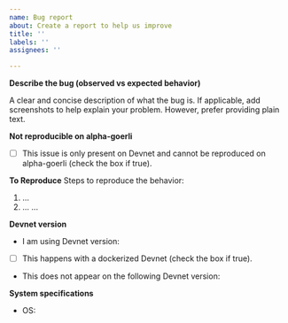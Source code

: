```yaml
---
name: Bug report
about: Create a report to help us improve
title: ''
labels: ''
assignees: ''

---
```


**Describe the bug (observed vs expected behavior)**

A clear and concise description of what the bug is. If applicable, add screenshots to help explain your problem. However, prefer providing plain text.

**Not reproducible on alpha-goerli**

- [ ] This issue is only present on Devnet and cannot be reproduced on alpha-goerli (check the box if true).

**To Reproduce**
Steps to reproduce the behavior:

1. ...
2. ...
   ...

**Devnet version**

- I am using Devnet version:
- [ ] This happens with a dockerized Devnet (check the box if true).
- This does not appear on the following Devnet version:

**System specifications**

- OS:
